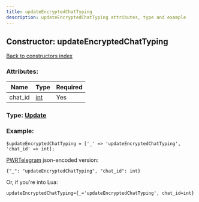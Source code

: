 ```yaml
---
title: updateEncryptedChatTyping
description: updateEncryptedChatTyping attributes, type and example
---
```

## Constructor: updateEncryptedChatTyping  
[Back to constructors index](index.md)



### Attributes:

| Name     |    Type       | Required |
|----------|---------------|----------|
|chat\_id|[int](../types/int.md) | Yes|



### Type: [Update](../types/Update.md)


### Example:

```
$updateEncryptedChatTyping = ['_' => 'updateEncryptedChatTyping', 'chat_id' => int];
```  

[PWRTelegram](https://pwrtelegram.xyz) json-encoded version:

```
{"_": "updateEncryptedChatTyping", "chat_id": int}
```


Or, if you're into Lua:  


```
updateEncryptedChatTyping={_='updateEncryptedChatTyping', chat_id=int}

```


